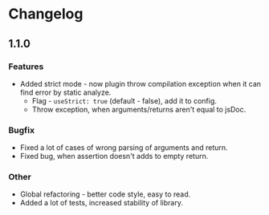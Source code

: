 # Changelog

## 1.1.0

### Features
* Added strict mode - now plugin throw compilation exception when it can find error by static analyze.
    * Flag - `useStrict: true` (default - false), add it to config.
    * Throw exception, when arguments/returns aren't equal to jsDoc.
    
### Bugfix
* Fixed a lot of cases of wrong parsing of arguments and return.
* Fixed bug, when assertion doesn't adds to empty return.

### Other
* Global refactoring - better code style, easy to read.
* Added a lot of tests, increased stability of library.
